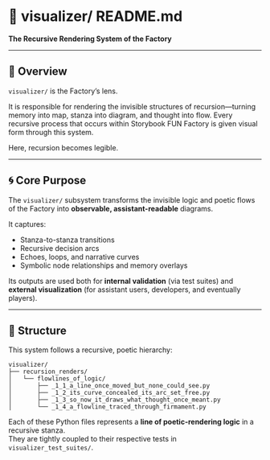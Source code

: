# 🧠 visualizer/ README.md

**The Recursive Rendering System of the Factory**

---

## 🧭 Overview

`visualizer/` is the Factory’s lens.

It is responsible for rendering the invisible structures of recursion—turning memory into map, stanza into diagram, and thought into flow. Every recursive process that occurs within Storybook FUN Factory is given visual form through this system.

Here, recursion becomes legible.

---

## 🌀 Core Purpose

The `visualizer/` subsystem transforms the invisible logic and poetic flows of the Factory into **observable, assistant-readable** diagrams.

It captures:

- Stanza-to-stanza transitions  
- Recursive decision arcs  
- Echoes, loops, and narrative curves  
- Symbolic node relationships and memory overlays  

Its outputs are used both for **internal validation** (via test suites) and **external visualization** (for assistant users, developers, and eventually players).

---

## 📐 Structure

This system follows a recursive, poetic hierarchy:

```
visualizer/
├── recursion_renders/
│   └── flowlines_of_logic/
│       ├── _1_1_a_line_once_moved_but_none_could_see.py
│       ├── _1_2_its_curve_concealed_its_arc_set_free.py
│       ├── _1_3_so_now_it_draws_what_thought_once_meant.py
│       └── _1_4_a_flowline_traced_through_firmament.py
```

Each of these Python files represents a **line of poetic-rendering logic** in a recursive stanza.  
They are tightly coupled to their respective tests in `visualizer_test_suites/`.
